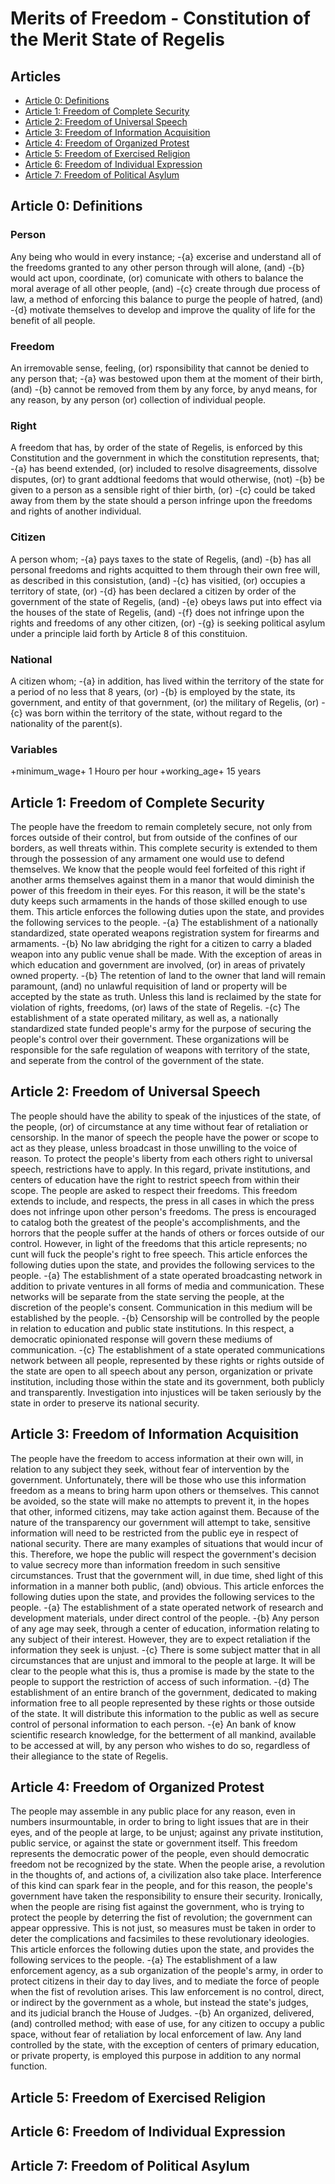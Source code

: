 # Merits of Freedom - Constitution of the Merit State of Regelis

## Articles
- [Article 0: Definitions](#article-0-definitions)
- [Article 1: Freedom of Complete Security](#article-1-freedom-of-complete-security)
- [Article 2: Freedom of Universal Speech](#article-2-freedom-of-universal-speech)
- [Article 3: Freedom of Information Acquisition](#article-3-freedom-of-information-acquisition)
- [Article 4: Freedom of Organized Protest](#article-4-freedom-of-organized-protest)
- [Article 5: Freedom of Exercised Religion](#article-5-freedom-of-exercised-religion)
- [Article 6: Freedom of Individual Expression](#article-6-freedom-of-individual-expression)
- [Article 7: Freedom of Political Asylum](#article-7-freedom-of-political-asylum)

## Article 0: Definitions
### Person
Any being who would in every instance;
-{a} excerise and understand all of the freedoms granted to any other person through will alone, (and)
-{b} would act upon, coordinate, (or) comunicate with others to balance the moral average of all other people, (and)
-{c} create through due process of law, a method of enforcing this balance to purge the people of hatred, (and)
-{d} motivate themselves to develop and improve the quality of life for the benefit of all people.

### Freedom
An irremovable sense, feeling, (or) rsponsibility that cannot be denied to any person that;
-{a} was bestowed upon them at the moment of their birth, (and)
-{b} cannot be removed from them by any force, by anyd means, for any reason, by any person (or) collection of individual people.

### Right
A freedom that has, by order of the state of Regelis, is enforced by this Constitution and the government in which the constitution represents, that;
-{a} has beend extended, (or) included to resolve disagreements, dissolve disputes, (or) to grant addtional feedoms that would otherwise, (not)
-{b} be given to a person as a sensible right of thier birth, (or)
-{c} could be taked away from them by the state should a person infringe upon the freedoms and rights of another individual.

### Citizen
A person whom;
-{a} pays taxes to the state of Regelis, (and)
-{b} has all personal freedoms and rights acquitted to them through their own free will, as described in this consistution, (and)
-{c} has visitied, (or) occupies a territory of state, (or)
-{d} has been declared a citizen by order of the government of the state of Regelis, (and)
-{e} obeys laws put into effect via the houses of the state of Regelis, (and)
-{f} does not infringe upon the rights and freedoms of any other citizen, (or)
-{g} is seeking political asylum under a principle laid forth by Article 8 of this constituion.

### National
A citizen whom;
-{a} in addition, has lived within the territory of the state for a period of no less that 8 years, (or)
-{b} is employed by the state, its government, and entity of that government, (or) the military of Regelis, (or)
-{c} was born within the territory of the state, without regard to the nationality of the parent(s).

### Variables
+minimum_wage+ 1 Houro per hour
+working_age+ 15 years

## Article 1: Freedom of Complete Security
The people have the freedom to remain completely secure, not only from forces outside of their control, but from outside of the confines of our borders, as well threats within. This complete security is extended to them through the possession of any armament one would use to defend themselves. We know that the people would feel forfeited of this right if another arms themselves against them in a manor that would diminish the power of this freedom in their eyes. For this reason, it will be the state's duty keeps such armaments in the hands of those skilled enough to use them. This article enforces the following duties upon the state, and provides the following services to the people.
-{a} The establishment of a nationally standardized, state operated weapons registration system for firearms and armaments.
-{b} No law abridging the right for a citizen to carry a bladed weapon into any public venue shall be made. With the exception of areas in which education and government are involved, (or) in areas of privately owned property.
-{b} The retention of land to the owner that land will remain paramount, (and) no unlawful requisition of land or property will be accepted by the state as truth. Unless this land is reclaimed by the state for violation of rights, freedoms, (or) laws of the state of Regelis.
-{c} The establishment of a state operated military, as well as, a nationally standardized state funded people's army for the purpose of securing the people's control over their government. These organizations will be responsible for the safe regulation of weapons with territory of the state, and seperate from the control of the government of the state.

## Article 2: Freedom of Universal Speech
The people should have the ability to speak of the injustices of the state, of the people, (or) of circumstance at any time without fear of retaliation or censorship. In the manor of speech the people have the power or scope to act as they please, unless broadcast in those unwilling to the voice of reason. To protect the people's liberty from each others right to universal speech, restrictions have to apply. In this regard, private institutions, and centers of education have the right to restrict speech from within their scope. The people are asked to respect their freedoms. This freedom extends to include, and respects, the press in all cases in which the press does not infringe upon other person's freedoms. The press is encouraged to catalog both the greatest of the people's accomplishments, and the horrors that the people suffer at the hands of others or forces outside of our control. However, in light of the freedoms that this article represents; no cunt will fuck the people's right to free speech. This article enforces the following duties upon the state, and provides the following services to the people.
-{a} The establishment of a state operated broadcasting network in addition to private ventures in all forms of media and communication. These networks will be separate from the state serving the people, at the discretion of the people's consent. Communication in this medium will be established by the people.
-{b} Censorship will be controlled by the people in relation to education and public state institutions. In this respect, a democratic opinionated response will govern these mediums of communication.
-{c} The establishment of a state operated communications network between all people, represented by these rights or rights outside of the state are open to all speech about any person, organization or private institution, including those within the state and its government, both publicly and transparently. Investigation into injustices will be taken seriously by the state in order to preserve its national security.

## Article 3: Freedom of Information Acquisition
The people have the freedom to access information at their own will, in relation to any subject they seek, without fear of intervention by the government. Unfortunately, there will be those who use this information freedom as a means to bring harm upon others or themselves. This cannot be avoided, so the state will make no attempts to prevent it, in the hopes that other, informed citizens, may take action against them. Because of the nature of the transparency our government will attempt to take, sensitive information will need to be restricted from the public eye in respect of national security. There are many examples of situations that would incur of this. Therefore, we hope the public will respect the government's decision to value secrecy more than information freedom in such sensitive circumstances. Trust that the government will, in due time, shed light of this information in a manner both public, (and) obvious. This article enforces the following duties upon the state, and provides the following services to the people.
-{a} The establishment of a state operated network of research and development materials, under direct control of the people.
-{b} Any person of any age may seek, through a center of education, information relating to any subject of their interest. However, they are to expect retaliation if the information they seek is unjust.
-{c} There is some subject matter that in all circumstances that are unjust and immoral to the people at large. It will be clear to the people what this is, thus a promise is made by the state to the people to support the restriction of access of such information.
-{d} The establishment of an entire branch of the government, dedicated to making information free to all people represented by these rights or those outside of the state. It will distribute this information to the public as well as secure control of personal information to each person.
-{e} An bank of know scientific research knowledge, for the betterment of all mankind, available to be accessed at will, by any person who wishes to do so, regardless of their allegiance to the state of Regelis.

## Article 4: Freedom of Organized Protest
The people may assemble in any public place for any reason, even in numbers insurmountable, in order to bring to light issues that are in their eyes, and of the people at large, to be unjust; against any private institution, public service, or against the state or government itself. This freedom represents the democratic power of the people, even should democratic freedom not be recognized by the state. When the people arise, a revolution in the thoughts of, and actions of, a civilization also take place. Interference of this kind can spark fear in the people, and for this reason, the people's government have taken the responsibility to ensure their security. Ironically, when the people are rising fist against the government, who is trying to protect the people by deterring the fist of revolution; the government can appear oppressive. This is not just, so measures must be taken in order to deter the complications and facsimiles to these revolutionary ideologies. This article enforces the following duties upon the state, and provides the following services to the people.
-{a} The establishment of a law enforcement agency, as a sub organization of the people's army, in order to protect citizens in their day to day lives, and to mediate the force of people when the fist of revolution arises. This law enforcement is no control, direct, or indirect by the government as a whole, but instead the state's judges, and its judicial branch the House of Judges.
-{b} An organized, delivered, (and) controlled method; with ease of use, for any citizen to occupy a public space, without fear of retaliation by local enforcement of law. Any land controlled by the state, with the exception of centers of primary education, or private property, is employed this purpose in addition to any normal function.

## Article 5: Freedom of Exercised Religion

## Article 6: Freedom of Individual Expression

## Article 7: Freedom of Political Asylum